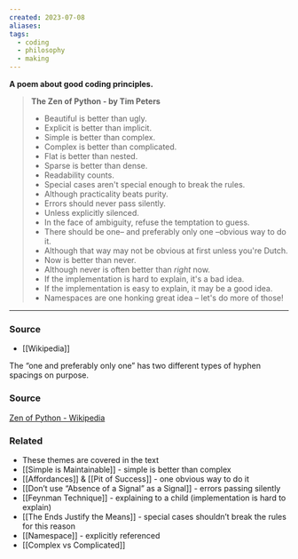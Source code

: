 ```yaml
---
created: 2023-07-08
aliases: 
tags:
  - coding
  - philosophy
  - making
---
```

**A poem about good coding principles.**

> **The Zen of Python - by Tim Peters**
> 
> - Beautiful is better than ugly.
> - Explicit is better than implicit.
> - Simple is better than complex.
> - Complex is better than complicated.
> - Flat is better than nested.
> - Sparse is better than dense.
> - Readability counts.
> - Special cases aren't special enough to break the rules.
> - Although practicality beats purity.
> - Errors should never pass silently.
> - Unless explicitly silenced.
> - In the face of ambiguity, refuse the temptation to guess.
> - There should be one– and preferably only one –obvious way to do it.
> - Although that way may not be obvious at first unless you're Dutch.
> - Now is better than never.
> - Although never is often better than *right* now.
> - If the implementation is hard to explain, it's a bad idea.
> - If the implementation is easy to explain, it may be a good idea.
> - Namespaces are one honking great idea – let's do more of those!

---

### Source
- [[Wikipedia]]

The “one and preferably only one” has two different types of hyphen spacings on purpose. 

### Source

[Zen of Python - Wikipedia](https://en.wikipedia.org/wiki/Zen_of_Python)

### Related
- These themes are covered in the text 
- [[Simple is Maintainable]] - simple is better than complex
- [[Affordances]] & [[Pit of Success]] - one obvious way to do it
- [[Don’t use “Absence of a Signal” as a Signal]] - errors passing silently
- [[Feynman Technique]] - explaining to a child (implementation is hard to explain)
- [[The Ends Justify the Means]]  - special cases shouldn’t break the rules for this reason
- [[Namespace]] - explicitly referenced
- [[Complex vs Complicated]]